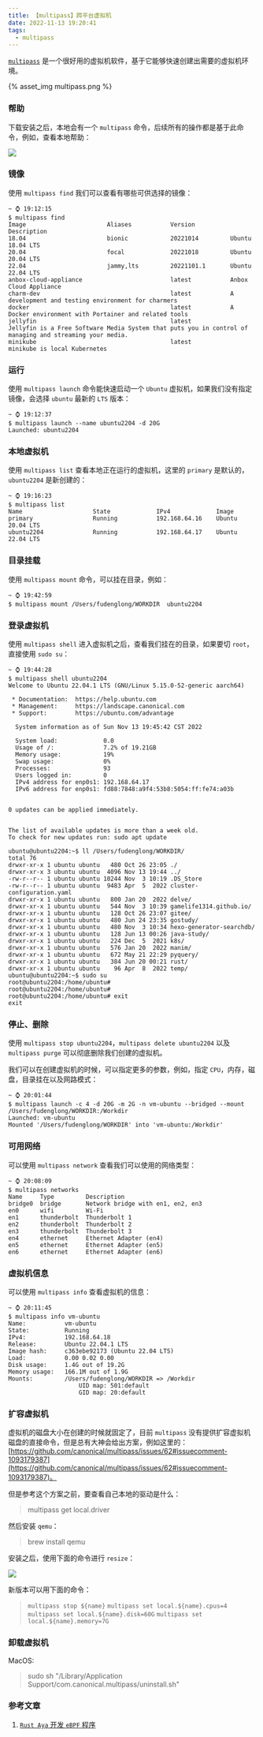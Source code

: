 ```yaml
---
title: 【multipass】跨平台虚拟机
date: 2022-11-13 19:20:41
tags:
  - multipass
---
```


[`multipass`](https://multipass.run/) 是一个很好用的虚拟机软件，基于它能够快速创建出需要的虚拟机环境。

{% asset_img multipass.png %}

<!-- more -->

### 帮助

下载安装之后，本地会有一个 `multipass` 命令，后续所有的操作都是基于此命令，例如，查看本地帮助：

![](multipass-help.png)

### 镜像

使用 `multipass find` 我们可以查看有哪些可供选择的镜像：

```
~ ⌚ 19:12:15
$ multipass find
Image                       Aliases           Version          Description
18.04                       bionic            20221014         Ubuntu 18.04 LTS
20.04                       focal             20221018         Ubuntu 20.04 LTS
22.04                       jammy,lts         20221101.1       Ubuntu 22.04 LTS
anbox-cloud-appliance                         latest           Anbox Cloud Appliance
charm-dev                                     latest           A development and testing environment for charmers
docker                                        latest           A Docker environment with Portainer and related tools
jellyfin                                      latest           Jellyfin is a Free Software Media System that puts you in control of managing and streaming your media.
minikube                                      latest           minikube is local Kubernetes
```

### 运行

使用 `multipass launch` 命令能快速启动一个 `Ubuntu` 虚拟机，如果我们没有指定镜像，会选择 `ubuntu` 最新的 `LTS` 版本：

```
~ ⌚ 19:12:37
$ multipass launch --name ubuntu2204 -d 20G
Launched: ubuntu2204
```

### 本地虚拟机

使用 `multipass list` 查看本地正在运行的虚拟机，这里的 `primary` 是默认的，`ubuntu2204` 是新创建的：

```
~ ⌚ 19:16:23
$ multipass list
Name                    State             IPv4             Image
primary                 Running           192.168.64.16    Ubuntu 20.04 LTS
ubuntu2204              Running           192.168.64.17    Ubuntu 22.04 LTS
```

### 目录挂载

使用 `multipass mount` 命令，可以挂在目录，例如：

```
~ ⌚ 19:42:59
$ multipass mount /Users/fudenglong/WORKDIR  ubuntu2204
```

### 登录虚拟机

使用 `multipass shell` 进入虚拟机之后，查看我们挂在的目录，如果要切 `root`，直接使用 `sudo su`：

```
~ ⌚ 19:44:28
$ multipass shell ubuntu2204
Welcome to Ubuntu 22.04.1 LTS (GNU/Linux 5.15.0-52-generic aarch64)

 * Documentation:  https://help.ubuntu.com
 * Management:     https://landscape.canonical.com
 * Support:        https://ubuntu.com/advantage

  System information as of Sun Nov 13 19:45:42 CST 2022

  System load:             0.0
  Usage of /:              7.2% of 19.21GB
  Memory usage:            19%
  Swap usage:              0%
  Processes:               93
  Users logged in:         0
  IPv4 address for enp0s1: 192.168.64.17
  IPv6 address for enp0s1: fd88:7848:a9f4:53b8:5054:ff:fe74:a03b


0 updates can be applied immediately.


The list of available updates is more than a week old.
To check for new updates run: sudo apt update

ubuntu@ubuntu2204:~$ ll /Users/fudenglong/WORKDIR/
total 76
drwxr-xr-x 1 ubuntu ubuntu   480 Oct 26 23:05 ./
drwxr-xr-x 3 ubuntu ubuntu  4096 Nov 13 19:44 ../
-rw-r--r-- 1 ubuntu ubuntu 10244 Nov  3 10:19 .DS_Store
-rw-r--r-- 1 ubuntu ubuntu  9483 Apr  5  2022 cluster-configuration.yaml
drwxr-xr-x 1 ubuntu ubuntu   800 Jan 20  2022 delve/
drwxr-xr-x 1 ubuntu ubuntu   544 Nov  3 10:39 gamelife1314.github.io/
drwxr-xr-x 1 ubuntu ubuntu   128 Oct 26 23:07 gitee/
drwxr-xr-x 1 ubuntu ubuntu   480 Jun 24 23:35 gostudy/
drwxr-xr-x 1 ubuntu ubuntu   480 Nov  3 10:34 hexo-generator-searchdb/
drwxr-xr-x 1 ubuntu ubuntu   128 Jun 13 00:26 java-study/
drwxr-xr-x 1 ubuntu ubuntu   224 Dec  5  2021 k8s/
drwxr-xr-x 1 ubuntu ubuntu   576 Jan 20  2022 manim/
drwxr-xr-x 1 ubuntu ubuntu   672 May 21 22:29 pyquery/
drwxr-xr-x 1 ubuntu ubuntu   384 Jun 20 00:21 rust/
drwxr-xr-x 1 ubuntu ubuntu    96 Apr  8  2022 temp/
ubuntu@ubuntu2204:~$ sudo su
root@ubuntu2204:/home/ubuntu#
root@ubuntu2204:/home/ubuntu#
root@ubuntu2204:/home/ubuntu# exit
exit
```

### 停止、删除

使用 `multipass stop ubuntu2204`，`multipass delete ubuntu2204` 以及 `multipass purge` 可以彻底删除我们创建的虚拟机。

我们可以在创建虚拟机的时候，可以指定更多的参数，例如，指定 `CPU`，内存，磁盘，目录挂在以及网路模式：

```
~ ⌚ 20:01:44
$ multipass launch -c 4 -d 20G -m 2G -n vm-ubuntu --bridged --mount /Users/fudenglong/WORKDIR:/Workdir
Launched: vm-ubuntu
Mounted '/Users/fudenglong/WORKDIR' into 'vm-ubuntu:/Workdir'
```

### 可用网络

可以使用 `multipass network` 查看我们可以使用的网络类型：

```
~ ⌚ 20:08:09
$ multipass networks
Name     Type         Description
bridge0  bridge       Network bridge with en1, en2, en3
en0      wifi         Wi-Fi
en1      thunderbolt  Thunderbolt 1
en2      thunderbolt  Thunderbolt 2
en3      thunderbolt  Thunderbolt 3
en4      ethernet     Ethernet Adapter (en4)
en5      ethernet     Ethernet Adapter (en5)
en6      ethernet     Ethernet Adapter (en6)
```

### 虚拟机信息

可以使用 `multipass info` 查看虚拟机的信息：

```
~ ⌚ 20:11:45
$ multipass info vm-ubuntu
Name:           vm-ubuntu
State:          Running
IPv4:           192.168.64.18
Release:        Ubuntu 22.04.1 LTS
Image hash:     c363ebe92173 (Ubuntu 22.04 LTS)
Load:           0.00 0.02 0.00
Disk usage:     1.4G out of 19.2G
Memory usage:   166.1M out of 1.9G
Mounts:         /Users/fudenglong/WORKDIR => /Workdir
                    UID map: 501:default
                    GID map: 20:default
```

### 扩容虚拟机

虚拟机的磁盘大小在创建的时候就固定了，目前 `multipass` 没有提供扩容虚拟机磁盘的直接命令，但是总有大神会给出方案，例如这里的：[https://github.com/canonical/multipass/issues/62#issuecomment-1093179387](https://github.com/canonical/multipass/issues/62#issuecomment-1093179387)。

但是参考这个方案之前，要查看自己本地的驱动是什么：

> multipass get local.driver

然后安装 `qemu`：

> brew install  qemu

安装之后，使用下面的命令进行 `resize`：

![](resize.png)

新版本可以用下面的命令：

> `multipass stop ${name}`
> `multipass set local.${name}.cpus=4`
> `multipass set local.${name}.disk=60G`
> `multipass set local.${name}.memory=7G`

### 卸载虚拟机

MacOS:

>  sudo sh "/Library/Application Support/com.canonical.multipass/uninstall.sh"


### 参考文章

1. [`Rust Aya` 开发 `eBPF` 程序](https://mp.weixin.qq.com/s/HuTISol9ucqo7EQAVS8h6g)